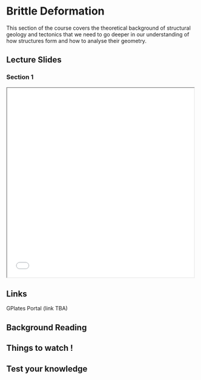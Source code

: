 # Brittle Deformation

This section of the course covers the theoretical background of structural geology and tectonics that we need to go deeper in our understanding of how structures form and how to analyse their geometry.

## Lecture Slides 

### Section 1 

<iframe src="../slideshows/Module-iv-lecture1-Brittle-deformation.reveal.html" title="Slideshow" width=98%, height=500, allowfullscreen></iframe>

## Links

GPlates Portal (link TBA)

## Background Reading

## Things to watch !

## Test your knowledge 


